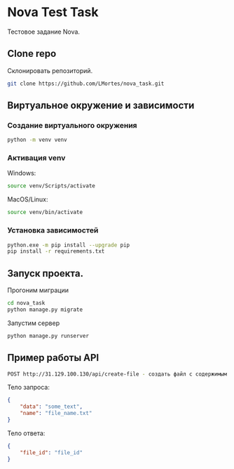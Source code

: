 # Nova Test Task

Тестовое задание Nova.

## Clone repo

Склонировать репозиторий.

```bash
git clone https://github.com/LMortes/nova_task.git
```

## Виртуальное окружение и зависимости
### Создание виртуального окружения
```bash
python -m venv venv
```
### Активация venv
Windows:
```bash
source venv/Scripts/activate
```

MacOS/Linux:
```bash
source venv/bin/activate
```
### Установка зависимостей
```bash
python.exe -m pip install --upgrade pip
pip install -r requirements.txt
```
## Запуск проекта.
Прогоним миграции
```bash
cd nova_task
python manage.py migrate
```
Запустим сервер
```bash
python manage.py runserver
```

## Пример работы API
```bash
POST http://31.129.100.130/api/create-file - создать файл с содержимым на GD.
```
Тело запроса:
```json
{
    "data": "some_text",
    "name": "file_name.txt"
}
```

Тело ответа:
```json
{
    "file_id": "file_id"
}
```
